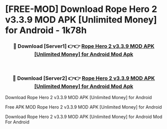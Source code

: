 # [FREE-MOD] Download Rope Hero 2 v3.3.9 MOD APK [Unlimited Money] for Android - 1k78h


<div align="center">
<h3>🔴 Download [Server1] 👉👉 <a href="https://apk-comot.site?title=Rope_Hero_2_v3.3.9_MOD_APK_[Unlimited_Money]_for_Android">Rope Hero 2 v3.3.9 MOD APK [Unlimited Money] for Android Mod Apk</a></h3><br>

<h3>🔴 Download [Server2] 👉👉 <a href="https://apk-comot.site?title=Rope_Hero_2_v3.3.9_MOD_APK_[Unlimited_Money]_for_Android">Rope Hero 2 v3.3.9 MOD APK [Unlimited Money] for Android Mod Apk</a></h3>
</div>



Download Rope Hero 2 v3.3.9 MOD APK [Unlimited Money] for Android 

Free APK MOD Rope Hero 2 v3.3.9 MOD APK [Unlimited Money] for Android 

Download Rope Hero 2 v3.3.9 MOD APK [Unlimited Money] for Android Mod For Android
